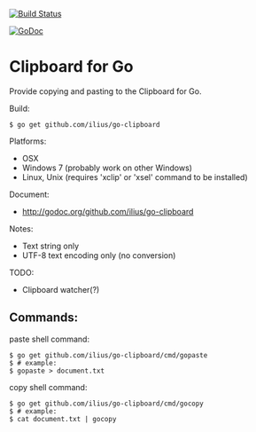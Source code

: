 [![Build Status](https://travis-ci.com/atotto/clipboard.svg?branch=master)](https://travis-ci.com/atotto/clipboard)

[![GoDoc](https://godoc.org/github.com/ilius/go-clipboard?status.svg)](http://godoc.org/github.com/ilius/go-clipboard)

# Clipboard for Go

Provide copying and pasting to the Clipboard for Go.

Build:

    $ go get github.com/ilius/go-clipboard

Platforms:

* OSX
* Windows 7 (probably work on other Windows)
* Linux, Unix (requires 'xclip' or 'xsel' command to be installed)


Document: 

* http://godoc.org/github.com/ilius/go-clipboard

Notes:

* Text string only
* UTF-8 text encoding only (no conversion)

TODO:

* Clipboard watcher(?)

## Commands:

paste shell command:

    $ go get github.com/ilius/go-clipboard/cmd/gopaste
    $ # example:
    $ gopaste > document.txt

copy shell command:

    $ go get github.com/ilius/go-clipboard/cmd/gocopy
    $ # example:
    $ cat document.txt | gocopy



